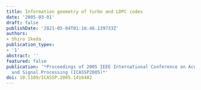 ```yaml
---
title: Information geometry of turbo and LDPC codes
date: '2005-03-01'
draft: false
publishDate: '2021-05-04T01:16:48.139733Z'
authors:
- Shiro Ikeda
publication_types:
- '1'
abstract: ''
featured: false
publication: '*Proceedings of 2005 IEEE International Conference on Acoustics, Speech,
  and Signal Processing (ICASSP2005)*'
doi: 10.1109/ICASSP.2005.1416482
---
```

